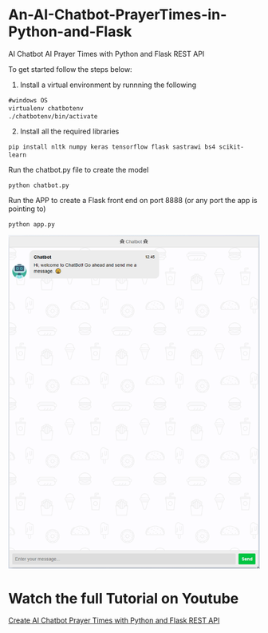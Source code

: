# An-AI-Chatbot-PrayerTimes-in-Python-and-Flask
AI Chatbot AI Prayer Times with Python and Flask REST API

To get started follow the steps below:

1. Install a virtual environment by runnning the following
```
#windows OS
virtualenv chatbotenv
./chatbotenv/bin/activate
```

2. Install all the required libraries 
```
pip install nltk numpy keras tensorflow flask sastrawi bs4 scikit-learn
```

Run the chatbot.py file to create the model
```
python chatbot.py
```

Run the APP to create a Flask front end on port 8888 (or any port the app is pointing to)
```
python app.py
```

![Alt text](https://github.com/ariessetiyawan/An-AI-Chatbot-PrayerTimes-in-Python-and-Flask/blob/main/msedge_3rt1f6qE2V.gif)

# Watch the full Tutorial on Youtube
[Create AI Chatbot Prayer Times with Python and Flask REST API](https://www.youtube.com/watch?v=)